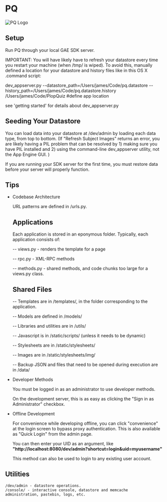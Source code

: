 PQ 
================

![PQ Logo](http://plopquiz.com/static/stylesheets/img/homepage/logo.png)


Setup
------------

  Run PQ through your local GAE SDK server. 
  
  IMPORTANT: You will have likely have to refresh your datastore every time you restart your machine (when /tmp/ is wiped). To avoid this, manually defined a location for your datastore and history files like in this OS X .command script:

  dev_appserver.py 
  --datastore_path=/Users/james/Code/pq.datastore 
  --history_path=/Users/james/Code/pq.datastore.history 
  /Users/james/Code/PlopQuiz #define app location
  
  see 'getting started' for details about dev_appserver.py


Seeding Your Datastore
------------
  
  You can load data into your datastore at /dev/admin by loading each data type, from top to bottom. (If "Refresh Subject Images" returns an error, you are likely having a PIL problem that can be resolved by 1) making sure you have PIL installed and 2) using the command-line dev_appserver utility, not the App Engine GUI. )
  
  If you are running your SDK server for the first time, you must restore data before your server will properly function. 


Tips
------------    

* Codebase Architecture

  URL patterns are defined in /urls.py.
  
  ## Applications 
  
  Each application is stored in an eponymous folder. Typically, each application consists of:
  
  -- views.py - renders the template for a page
  
  -- rpc.py - XML-RPC methods
  
  -- methods.py - shared methods, and code chunks too large for a views.py class. 
  
  
  ## Shared Files 
  
  -- Templates are in /templates/, in the folder corresponding to the application.
  
  -- Models are defined in /models/ 
  
  -- Libraries and utilities are in /utils/
  
  -- Javascript is in /static/scripts/ (unless it needs to be dynamic)
  
  -- Stylesheets are in /static/stylesheets/
  
  -- Images are in /static/stylesheets/img/
  
  -- Backup JSON and files that need to be opened during execution are in /data/
  



* Developer Methods

  You must be logged in as an administrator to use developer methods. 
  
  On the development server, this is as easy as clicking the "Sign in as Administrator" checkbox.



* Offline Development

  For convenience while developing offline, you can click "convenience" at the login screen to bypass proxy authentication. This is also available as "Quick Login" from the admin page.

  You can then enter your UID as an argument, like __"http://localhost:8080/dev/admin?shortcut=login&uid=myusername"__ 
  
  This method can also be used to login to any existing user account. 

    
Utilities
------------    
    
    /dev/admin - datastore operations.
    /console/ - interactive console, datastore and memcache administration, pastebin, logs, etc. 

